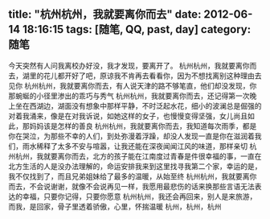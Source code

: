 title: "杭州杭州，我就要离你而去"
date: 2012-06-14 18:16:15
tags: [随笔, QQ, past, day]
category: 随笔
---
今天突然有人问我离校办好没，我才发现，要离开了。
杭州杭州，我就要离你而去，湖里的花儿都开好了吧，原谅我不肯再去看看你，因为不想找离别这种理由去见你
杭州杭州，我就要离你而去，有人说天津的路不够笔直，他们却没发现，你那蜿蜒的小径里渗出的乖巧与秀气
杭州杭州，我就要离你而去，还记得第一次晚上坐在西湖边，湖面没有想象中那样平静，不时泛起水花，细小的波澜总是倔强的对着我涌来，像是在对我诉说，如她这样的女子，也慢慢变得坚强，女儿尚且如此，那妈妈该是怎样的善良
杭州杭州，我就要离你而去，我知道每次雨季，都是你在哭泣，为那些不幸的人们，到处弥漫着浮躁，却没人发现一直是你在滋润着我们，雨水稀释了太多不安与喧嚣，让我还能在深夜闻闻江风的味道，那样亲切
杭州杭州，我就要离你而去，北方的孩子能在江南度过青春是件很幸福的事，一直在北方生活的人是没办法理解的，命运安排我来到这里找寻我第二个家，幸运的是，我不仅找到了，而且兄弟姐妹给了最多的温暖，从始至终
杭州杭州，我就要离你而去，不会说谢谢，就像不会说再见一样，我愿用最悲伤的话来换那些言语无法表达的幸福，只要你记得，只要你愿意
杭州杭州，我还会再回来，别人是来旅游，而我，是回家，骨子里透着骄傲，心里，怀揣温暖
杭州，杭州，杭州
